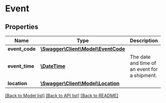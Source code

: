 # Event

## Properties
Name | Type | Description | Notes
------------ | ------------- | ------------- | -------------
**event_code** | [**\Swagger\Client\Model\EventCode**](EventCode.md) |  | 
**event_time** | [**\DateTime**](\DateTime.md) | The date and time of an event for a shipment. | 
**location** | [**\Swagger\Client\Model\Location**](Location.md) |  | [optional] 

[[Back to Model list]](../README.md#documentation-for-models) [[Back to API list]](../README.md#documentation-for-api-endpoints) [[Back to README]](../README.md)


